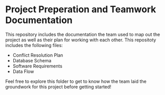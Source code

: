 # Project Preperation and Teamwork Documentation

This repository includes the documentation the team used to map out the project as well as their plan for working with each other. This repositoty includes the following files:

 - Conflict Resolution Plan
 - Database Schema
 - Software Requirements
 - Data Flow

Feel free to explore this folder to get to know how the team laid the groundwork for this project before getting started!
